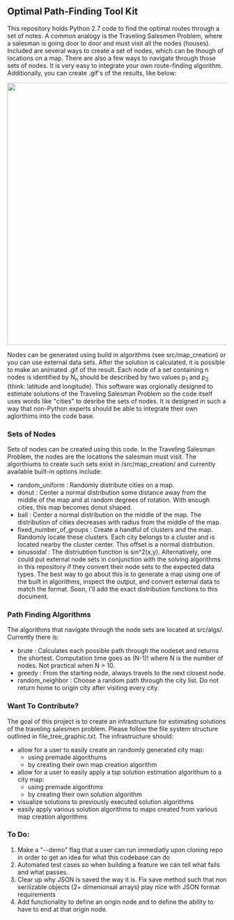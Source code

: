 ## Optimal Path-Finding Tool Kit
This repository holds Python 2.7 code to find the optimal routes through a set of notes.  A common analogy is the Traveling Salesmen Problem, where a salesman is going door to door and must visit all the nodes (houses). Included are several ways to create a set of nodes, which can be though of locations on a map.  There are also a few ways to navigate through those sets of nodes.  It is very easy to integrate your own route-finding algorithm.  Additionally, you can create .gif's of the results, like below:
<p align="center">
  <img width="800" height="600" src="https://github.com/astronomerhunter/pathfinding/blob/master/data/sample_solutions/animated_solution.gif">
</p>

Nodes can be generated using build in algorithms (see src/map_creation) or you can use external data sets.  After the solution is calculated, it is possible to make an animated .gif of the result.  Each node of a set containing n nodes is identified by N<sub>n</sub> should be described by two values p<sub>1</sub> and p<sub>2</sub> (think: latitude and longitude).  This software was orgionally designed to estimate solutions of the Traveling Salesman Problem so the code itself uses words like "cities" to desribe the sets of nodes. It is designed in such a way that non-Python experts should be able to integrate their own aglorthims into the code base.  


### Sets of Nodes
Sets of nodes can be created using this code.  In the Traveling Salesman Problem, the nodes are the locations the salesman must visit.  The algorthiums to create such sets exist in /src/map_creation/ and currently available built-in options include:
  - random_uniform : Randomly distribute cities on a map.
  - donut : Center a normal distribution some distance away from the middle of the map and at random degrees of rotation.  With enough cities, this map becomes donut shaped.
  - ball : Center a normal distribution on the middle of the map.  The distribution of cities decreases with radius from the middle of the map.
  - fixed_number_of_groups : Create a handful of clusters and the map.  Randomly locate these clusters.  Each city belongs to a cluster and is located nearby the cluster center.  This offset is a normal distrbution.
  - sinusoidal : The distriubtion function is sin^2(x,y).
Alternatively, one could put external node sets in conjunction with the solving algorithms in this repository if they convert their node sets to the expected data types.  The best way to go about this is to generate a map using one of the built in algorithms, inspect the output, and convert external data to match the format.
Soon, I'll add the exact distribution functions to this document.

### Path Finding Algorithms
The algorithms that navigate through the node sets are located at src/algs/.  Currently there is:
  - brute : Calculates each possible path through the nodeset and returns the shortest.  Computation time goes as (N-1)! where N is the number of nodes.  Not practical when N > 10.
  - greedy : From the starting node, always travels to the next closest node.
  - random_neighbor : Choose a random path through the city list. Do not return home to origin city after visiting every city.

### Want To Contribute?
The goal of this project is to create an infrastructure for estimating solutions of the traveling salesmen problem.  Please follow the file system structure outlined in file_tree_graphic.txt. The infrastructure should:
  - allow for a user to easily create an randomly generated city map:
    - using premade algorithums
    - by creating their own map creation algorithm
  - allow for a user to easily apply a tsp solution estimation algorithum to a city map:
    - using premade algorithms
    - by creating their own solution algorithm
  - visualize solutions to previously executed solution algorithms
  - easily apply various solution algorithms to maps created from various map creation algorithms
  
  
  ### To Do:
1.  Make a "--demo" flag that a user can run immediatly upon cloning repo in order to get an idea for what this codebase can do
1.  Automated test cases so when building a feature we can tell what fails and what passes.
1.  Clear up why JSON is saved the way it is.  Fix save method such that non serilizable objects (2+ dimenionsal arrays) play nice with JSON format requirements
1.  Add functionality to define an origin node and to define the ability to have to end at that origin node.
